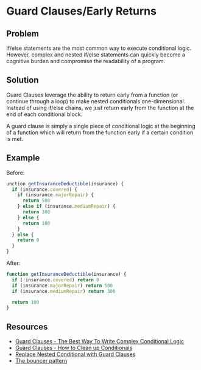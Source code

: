 # Guard Clauses/Early Returns

## Problem

If/else statements are the most common way to execute
conditional logic. However, complex and nested if/else
statements can quickly become a cognitive burden and
compromise the readability of a program.

## Solution

Guard Clauses leverage the ability to return early
from a function (or continue through a loop) to make
nested conditionals one-dimensional. Instead of using
if/else chains, we just return early from the function
at the end of each conditional block.

A guard clause is simply a single piece of conditional
logic at the beginning of a function which will return
from the function early if a certain condition is met.

## Example

Before:

```javascript
unction getInsuranceDeductible(insurance) {
  if (insurance.covered) {
    if (insurance.majorRepair) {
      return 500
    } else if (insurance.mediumRepair) {
      return 300
    } else {
      return 100
    }
  } else {
    return 0
  }
}
```

After:

```javascript
function getInsuranceDeductible(insurance) {
  if (!insurance.covered) return 0
  if (insurance.majorRepair) return 500
  if (insurance.mediumRepair) return 300

  return 100
}
```

## Resources

- [Guard Clauses - The Best Way To Write Complex Conditional Logic](https://blog.webdevsimplified.com/2020-01/guard-clauses/)
- [Guard Clauses - How to Clean up Conditionals](https://blog.boot.dev/clean-code/guard-clauses/)
- [Replace Nested Conditional with Guard Clauses](https://refactoring.guru/replace-nested-conditional-with-guard-clauses)
- [The bouncer pattern](https://mauriziopireddu.com/clean-code/the-bouncer-pattern)
